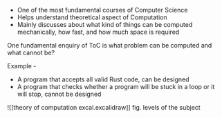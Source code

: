 
- One of the most fundamental courses of Computer Science
- Helps understand theoretical aspect of Computation
- Mainly discusses about what kind of things can be computed mechanically, how fast, and how much space is required

One fundamental enquiry of ToC is what problem can be computed and what cannot be?

Example -

- A program that accepts all valid Rust code, can be designed
- A program that checks whether a program will be stuck in a loop or it will stop, cannot be designed

![[theory of computation excal.excalidraw]]
fig. levels of the subject